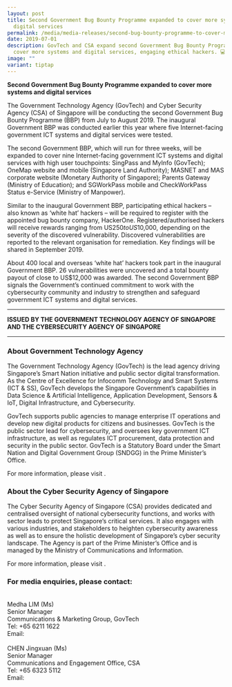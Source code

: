 ```yaml
---
layout: post
title: Second Government Bug Bounty Programme expanded to cover more systems and
  digital services
permalink: /media/media-releases/second-bug-bounty-programme-to-cover-more-systems-and-digital-services/
date: 2019-07-01
description: GovTech and CSA expand second Government Bug Bounty Programme to
  cover more systems and digital services, engaging ethical hackers. 💻🔍
image: ""
variant: tiptap
---
```

**Second Government Bug Bounty Programme expanded to cover more systems and digital services**

The Government Technology Agency (GovTech) and Cyber Security Agency (CSA) of Singapore will be conducting the second Government Bug Bounty Programme (BBP) from July to August 2019. The inaugural Government BBP was conducted earlier this year where five Internet-facing government ICT systems and digital services were tested.
 
The second Government BBP, which will run for three weeks, will be expanded to cover nine Internet-facing government ICT systems and digital services with high user touchpoints: SingPass and MyInfo (GovTech); OneMap website and mobile (Singapore Land Authority); MASNET and MAS corporate website (Monetary Authority of Singapore); Parents Gateway (Ministry of Education); and SGWorkPass mobile and CheckWorkPass Status e-Service (Ministry of Manpower).
 
Similar to the inaugural Government BBP, participating ethical hackers – also known as ‘white hat’ hackers – will be required to register with the appointed bug bounty company, HackerOne. Registered/authorised hackers will receive rewards ranging from US$250 to US$10,000, depending on the severity of the discovered vulnerability. Discovered vulnerabilities are reported to the relevant organisation for remediation. Key findings will be shared in September 2019.
 
About 400 local and overseas ‘white hat’ hackers took part in the inaugural Government BBP. 26 vulnerabilities were uncovered and a total bounty payout of close to US$12,000 was awarded. The second Government BBP signals the Government’s continued commitment to work with the cybersecurity community and industry to strengthen and safeguard government ICT systems and digital services.

---

**ISSUED BY THE GOVERNMENT TECHNOLOGY AGENCY OF SINGAPORE AND THE CYBERSECURITY AGENCY OF SINGAPORE**

---

### **About Government Technology Agency**
The Government Technology Agency (GovTech) is the lead agency driving Singapore’s Smart Nation initiative and public sector digital transformation. As the Centre of Excellence for Infocomm Technology and Smart Systems (ICT &amp; SS), GovTech develops the Singapore Government’s capabilities in Data Science &amp; Artificial Intelligence, Application Development, Sensors &amp; IoT, Digital Infrastructure, and Cybersecurity.  

GovTech supports public agencies to manage enterprise IT operations and develop new digital products for citizens and businesses. GovTech is the public sector lead for cybersecurity, and oversees key government ICT infrastructure, as well as regulates ICT procurement, data protection and security in the public sector.  GovTech is a Statutory Board under the Smart Nation and Digital Government Group (SNDGG) in the Prime Minister’s Office. 

For more information, please visit .


### **About the Cyber Security Agency of Singapore**
The Cyber Security Agency of Singapore (CSA) provides dedicated and centralised oversight of national cybersecurity functions, and works with sector leads to protect Singapore’s critical services. It also engages with various industries, and stakeholders to heighten cybersecurity awareness as well as to ensure the holistic development of Singapore’s cyber security landscape. The Agency is part of the Prime Minister’s Office and is managed by the Ministry of Communications and Information.

For more information, please visit .

### **For media enquiries, please contact:**
<br>Medha LIM (Ms)
<br>Senior Manager
<br>Communications &amp; Marketing Group, GovTech
<br>Tel: +65 6211 1622
<br>Email: 
<br>
<br>CHEN Jingxuan (Ms)
<br>Senior Manager
<br>Communications and Engagement Office, CSA
<br>Tel: +65 6323 5112
<br>Email: